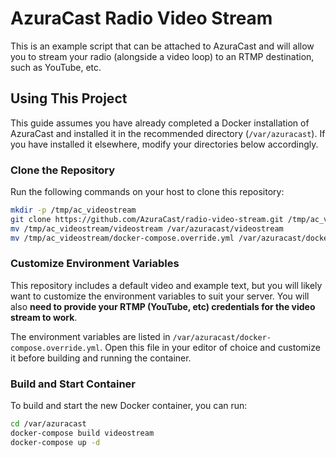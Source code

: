 # AzuraCast Radio Video Stream

This is an example script that can be attached to AzuraCast and will allow you to stream your radio (alongside a video loop) to an RTMP destination, such as YouTube, etc.

## Using This Project

This guide assumes you have already completed a Docker installation of AzuraCast and installed it in the recommended directory (`/var/azuracast`). If you have installed it elsewhere, modify your directories below accordingly.

### Clone the Repository

Run the following commands on your host to clone this repository:

```bash
mkdir -p /tmp/ac_videostream
git clone https://github.com/AzuraCast/radio-video-stream.git /tmp/ac_videostream
mv /tmp/ac_videostream/videostream /var/azuracast/videostream
mv /tmp/ac_videostream/docker-compose.override.yml /var/azuracast/docker-compose.override.yml
```

### Customize Environment Variables

This repository includes a default video and example text, but you will likely want to customize the environment variables to suit your server. You will also **need to provide your RTMP (YouTube, etc) credentials for the video stream to work**.

The environment variables are listed in `/var/azuracast/docker-compose.override.yml`. Open this file in your editor of choice and customize it before building and running the container.

### Build and Start Container

To build and start the new Docker container, you can run:

```bash
cd /var/azuracast
docker-compose build videostream
docker-compose up -d
```